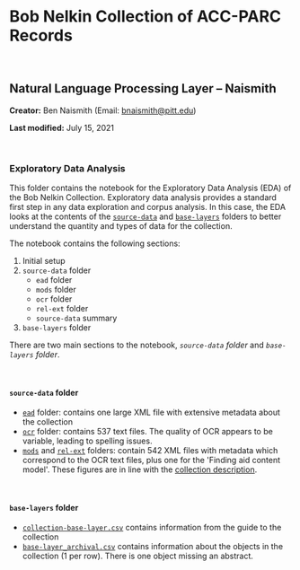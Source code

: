 # Bob Nelkin Collection of ACC-PARC Records

<br>

## Natural Language Processing Layer – Naismith

**Creator:** Ben Naismith (Email: [bnaismith@pitt.edu](mailto:bnaismith@pitt.edu))

**Last modified:** July 15, 2021

<br>

### Exploratory Data Analysis

This folder contains the notebook for the Exploratory Data Analysis (EDA) of the Bob Nelkin Collection. Exploratory data analysis provides a standard first step in any data exploration and corpus analysis. In this case, the EDA looks at the contents of the [`source-data`](https://github.com/CaDatPitt/data-layers/tree/bnaismith/source-data/bob-nelkin-collection/) and [`base-layers`](https://github.com/CaDatPitt/data-layers/tree/bnaismith/base-layers/bob-nelkin-collection) folders to better understand the quantity and types of data for the collection.

The notebook contains the following sections:

1. Initial setup
2. `source-data` folder
    - `ead` folder
    - `mods` folder
    - `ocr` folder
    - `rel-ext` folder
    - `source-data` summary
3. `base-layers` folder

There are two main sections to the notebook, _`source-data` folder_ and _`base-layers` folder_.  

<br>

#### `source-data` folder

- [`ead`](https://github.com/CaDatPitt/data-layers/tree/master/source-data/bob-nelkin-collection/ead/) folder: contains one large XML file with extensive metadata about the collection
- [`ocr`](https://github.com/CaDatPitt/data-layers/tree/master/source-data/bob-nelkin-collection/ocr/) folder: contains 537 text files. The quality of OCR appears to be variable, leading to spelling issues.
- [`mods`](https://github.com/CaDatPitt/data-layers/tree/master/source-data/bob-nelkin-collection/mods/) and [`rel-ext`](https://github.com/CaDatPitt/data-layers/tree/master/source-data/bob-nelkin-collection/rels-ext/) folders: contain 542 XML files with metadata which correspond to the OCR text files, plus one for the 'Finding aid content model'. These figures are in line with the [collection description](https://historicpittsburgh.org/collection/nelkin-acc-parc-records).

<br>

#### `base-layers` folder
- [`collection-base-layer.csv`](https://github.com/CaDatPitt/data-layers/blob/master/base-layers/bob-nelkin-collection/bob-nelkin-collection_collection-base-layer.csv) contains information from the guide to the collection
- [`base-layer_archival.csv`](https://github.com/CaDatPitt/data-layers/blob/master/base-layers/bob-nelkin-collection/bob-nelkin-collection_item-base-layer_archival.csv) contains information about the objects in the collection (1 per row). There is one object missing an abstract.
